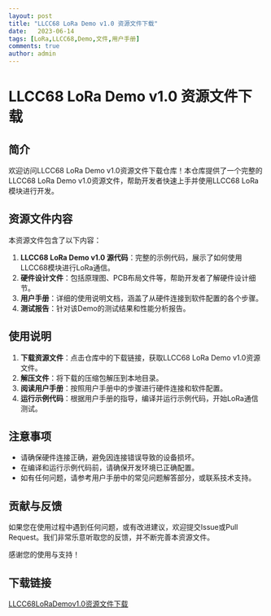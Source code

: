 ```yaml
---
layout: post
title: "LLCC68 LoRa Demo v1.0 资源文件下载"
date:   2023-06-14
tags: [LoRa,LLCC68,Demo,文件,用户手册]
comments: true
author: admin
---
```

# LLCC68 LoRa Demo v1.0 资源文件下载

## 简介

欢迎访问LLCC68 LoRa Demo v1.0资源文件下载仓库！本仓库提供了一个完整的LLCC68 LoRa Demo v1.0资源文件，帮助开发者快速上手并使用LLCC68 LoRa模块进行开发。

## 资源文件内容

本资源文件包含了以下内容：

1. **LLCC68 LoRa Demo v1.0 源代码**：完整的示例代码，展示了如何使用LLCC68模块进行LoRa通信。
2. **硬件设计文件**：包括原理图、PCB布局文件等，帮助开发者了解硬件设计细节。
3. **用户手册**：详细的使用说明文档，涵盖了从硬件连接到软件配置的各个步骤。
4. **测试报告**：针对该Demo的测试结果和性能分析报告。

## 使用说明

1. **下载资源文件**：点击仓库中的下载链接，获取LLCC68 LoRa Demo v1.0资源文件。
2. **解压文件**：将下载的压缩包解压到本地目录。
3. **阅读用户手册**：按照用户手册中的步骤进行硬件连接和软件配置。
4. **运行示例代码**：根据用户手册的指导，编译并运行示例代码，开始LoRa通信测试。

## 注意事项

- 请确保硬件连接正确，避免因连接错误导致的设备损坏。
- 在编译和运行示例代码前，请确保开发环境已正确配置。
- 如有任何问题，请参考用户手册中的常见问题解答部分，或联系技术支持。

## 贡献与反馈

如果您在使用过程中遇到任何问题，或有改进建议，欢迎提交Issue或Pull Request。我们非常乐意听取您的反馈，并不断完善本资源文件。

感谢您的使用与支持！

## 下载链接

[LLCC68LoRaDemov1.0资源文件下载](https://pan.quark.cn/s/c2490660d42f)